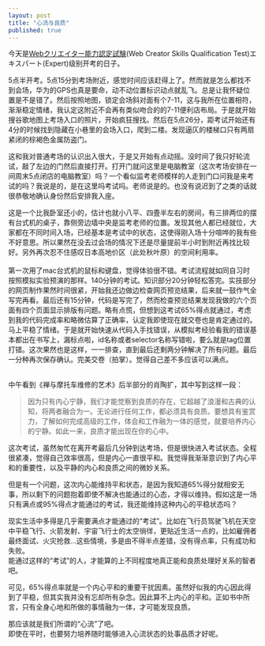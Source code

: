 ```yaml
---
layout: post
title: "心流与良质"
published: true
---
```

今天是<a href="http://www.sikaku.gr.jp/web/wc/ind/about/">Webクリエイター能力認定試験</a>(Web Creator Skills Qualification Test)エキスパート(Expert)级别开考的日子。  

5点半开考。5点15分到考场附近，感觉时间应该赶得上了。然而就是怎么都找不到会场，华为的GPS也真是要命，动不动位置标识动点就乱飞。总是让我怀疑位置是不是错了。然后按照地图，锁定会场斜对面有个7-11，这与我所在位置相符，渐渐稳定情绪，我认定这附近不会再有类似吻合的的7-11便利店布局。于是就开始搜谷歌地图上考场入口的照片，开始疯狂搜找。然后在5点26分，距考试开始还有4分的时候找到隐藏在小巷里的会场入口，爬到二楼。发现逼仄的楼梯口只有两扇紧闭的棕褐色金属防盗门。  

这和我对普通考场的认识出入很大，于是又开始有点动摇。没时间了我只好轮流试，敲了左边的门然后直接打开。打开门就问这里是电脑教室（这次考场安排在一间周末5点闭店的电脑教室）吗？一个看似监考老师模样的人走到门口问我是来考试的吗？我说是的，是在这里吗考试吗。老师说是的。也没有说迟到了之类的话就很恭敬地确认身份然后安排我入座。  

这是一个比我卧室还小的，估计也就小八平、四畳半左右的房间，有三排两位的摆有台式机的桌子，靠侧旁边墙中央是监考老师的位置。发现其他人都已经就位，大家都在不同时间入场，已经基本是考试中的状态，这使得刚入场十分喧哗的我有些不好意思。所以果然在没去过会场的情况下还是尽量提前半小时到附近再找比较好。另外再次忍不住感叹日本高地价区（此处秋叶原）的空间利用率。  
<br>
第一次用了mac台式机的鼠标和键盘，觉得体验很不错。考试流程就如同自习时按照模拟实验预演的那样。140分钟的考试。知识部分20分钟轻松答完。实技部分的网页制作果然时间很紧，开始我还边做边检查网页预览结果，后来就一鼓作气全写完再看。最后还有15分钟，代码是写完了，然而检查预览结果发现我做的六个页面有四个页面显示排版有问题。略有点慌，但想到这考试65%得点就通过，考虑到我的代码完成率和略微估算了正确率，认定我即使现在就交卷也是肯定通过的。马上平稳了情绪。于是就开始快速从代码入手找错误，从模拟考经验看我的错误基本都出在书写上，漏标点啦，id名称或者selector名称写错啦，要么就是tag位置打错。这次果然也是这样，一一排查，直到最后还剩两分钟解决了所有问题。最后一分种再次保存确认。完美交卷（拍掌）。觉得自己差不多应该可以满点。  

<br>
中午看到《禅与摩托车维修的艺术》后半部分的肖陶扩，其中写到这样一段：
<blockquote>因为只有内心宁静，我们才能觉察到良质的存在，它超越了浪漫和古典的认知，将两者融合为一。无论进行任何工作，都必须具有良质。要想具有鉴赏力，了解如何完成高级的工作，体会和工作融为一体的感觉，就要培养内心的宁静。如此一来，良质才能出现在你的心中。</blockquote>  

这次考试，虽然匆忙在离开考最后几分钟到达考场，但是很快进入考试状态。全程很紧凑，觉得自己效率很高，但是内心一直很平和。我觉得我渐渐意识到了内心平和的重要性，以及平静的内心和良质之间的微妙关系。  

但是有一个问题，这次内心能维持平和状态，是因为我知道65%得分就相安无事，所以剩下的问题抱着即使不解决也能通过的心态，才得以维持。假如这是一场只有满点或95%得点才能通过的考试，我还能维持这种内心的平稳状态吗？  

现实生活中多得是几乎需要满点才能通过的“考试”。比如在飞行员驾驶飞机在天空中平稳飞行、火箭发射、宇宙飞行士的太空徜徉，更贴近生活一点的，比如雇佣者最终面试、火灾抢救…这些情境，多是由不得半点差错，没有得点率，只有成功和失败。  
能通过这样的“考试”的人，才能算的上不同程度地真正能和良质处理好关系的智者吧。  

可见，65%得点率就是一个内心平和的重要干扰因素。虽然好似我的内心因此得到了平稳，但其实我并没有忘却所有杂念。因此算不上内心的平和。正如书中所言，只有全身心地和所做的事情融为一体，才可能发现良质。  

那应该就是我们所谓的“心流”了吧。  
即使在平时，也要努力培养随时能够进入心流状态的处事品质才好呢。  
  